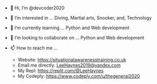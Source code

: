 - 👋 Hi, I’m @devcoder2020
- 👀 I’m interested in ... Diving, Martial arts, Snooker, and, Technology
- 🌱 I’m currently learning ... Python and Web development 
- 💞️ I’m looking to collaborate on ... Python and Web development 
- 📫 How to reach me ... 

  - Website: https://situationalawarenesstraining.co.uk
  - Email me directly: LeeHaynes2019@yandex.com
  - My Repl: https://replit.com/@LeeHaynes 
  - My Codeply: https://www.codeply.com/u/thegeneral2020

<!---
devcoder2020/devcoder2020 is a ✨ special ✨ repository because its `README.md` (this file) appears on your GitHub profile.
You can click the Preview link to take a look at your changes.
--->

